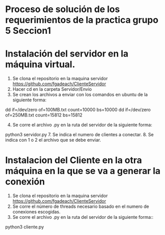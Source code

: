 # Proceso de solución de los requerimientos de la practica grupo 5 Seccion1

# Instalación del servidor en la máquina virtual.

1. Se clona el repositorio en la maquina servidor https://github.com/fgadeach/ClienteServidor
2. Hacer cd en la carpeta Servidor/Envio
3. Se crean los archivos a enviar con los comandos en ubuntu de la siguiente forma:

dd if=/dev/zero of=100MB.txt count=10000 bs=10000
dd if=/dev/zero of=250MB.txt count=15812 bs=15812

4. Se corre el archivo .py en la ruta del servidor de la siguiente forma:

python3 servidor.py
7. Se indica el numero de clientes a conectar.
8. Se indica con 1 o 2 el archivo que se debe enviar.

# Instalacion del Cliente en la otra máquina en la que se va a generar la conexión

1. Se clona el repositorio en la maquina servidor https://github.com/fgadeach/ClienteServidor
2. Se corre el número de threads necesario basado en el numero de conexiones escogidas.
3. Se corre el archivo .py en la ruta del servidor de la siguiente forma::

python3 cliente.py

